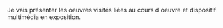 Je vais présenter les oeuvres visités liées au cours d'oeuvre et dispositif multimédia en exposition.
